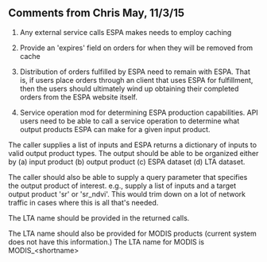## Comments from Chris May, 11/3/15
1. Any external service calls ESPA makes needs to employ caching  

2. Provide an 'expires' field on orders for when they will be removed from cache  

3. Distribution of orders fulfilled by ESPA need to remain with ESPA.  That is, if users place orders through an
client that uses ESPA for fulfillment, then the users should ultimately wind up obtaining their completed orders from
the ESPA website itself.  

4. Service operation mod for determining ESPA production capabilities.
  API users need to be able to call a service operation to determine what output products ESPA can make for a given input product.

  The caller supplies a list of inputs and ESPA returns a dictionary of inputs to valid output product types.  The output should be able to be organized either by (a) input product (b) output product (c) ESPA dataset (d) LTA dataset.
  
  The caller should also be able to supply a query parameter that specifies the output product of interest.  e.g., supply a list of inputs and a target output product 'sr' or 'sr_ndvi'.  This would trim down on a lot of network traffic in cases where this is all that's needed.
  
  The LTA name should be provided in the returned calls.
  
  The LTA name should also be provided for MODIS products (current system does not have this information.)
    The LTA name for MODIS is MODIS_\<shortname\>
